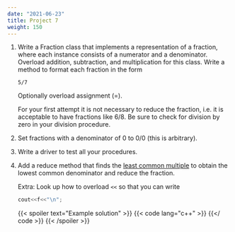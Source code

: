 ```yaml
---
date: "2021-06-23"
title: Project 7
weight: 150
---
```


1. Write a Fraction class that implements a representation of a fraction, where each instance consists of a numerator and a denominator. Overload addition, subtraction, and multiplication for this class.  Write a method to format each fraction in the form
    ```no-highlight
    5/7
    ```
    Optionally overload assignment (=).
    
    For your first attempt it is not necessary to reduce the fraction, i.e. it is acceptable to have fractions like 6/8. Be sure to check for division by zero in your division procedure.

2. Set fractions with a denominator of 0 to 0/0 (this is arbitrary).

3. Write a driver to test all your procedures.

4. Add a reduce method that finds the [least common multiple](https://en.wikipedia.org/wiki/Least_common_multiple) to obtain the lowest common denominator and reduce the fraction.

    Extra: Look up how to overload `<<` so that you can write
    ```c++
    cout<<f<<"\n";
    ```
    
    {{< spoiler text="Example solution" >}}
    {{< code lang="c++" >}}
    [](solns/fractions.cxx)
    {{</ code >}}
    {{< /spoiler >}}

